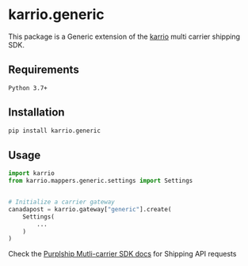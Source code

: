 # karrio.generic

This package is a Generic extension of the [karrio](https://pypi.org/project/karrio) multi carrier shipping SDK.

## Requirements

`Python 3.7+`

## Installation

```bash
pip install karrio.generic
```

## Usage

```python
import karrio
from karrio.mappers.generic.settings import Settings


# Initialize a carrier gateway
canadapost = karrio.gateway["generic"].create(
    Settings(
        ...
    )
)
```

Check the [Purplship Mutli-carrier SDK docs](https://sdk.karrio.com) for Shipping API requests
